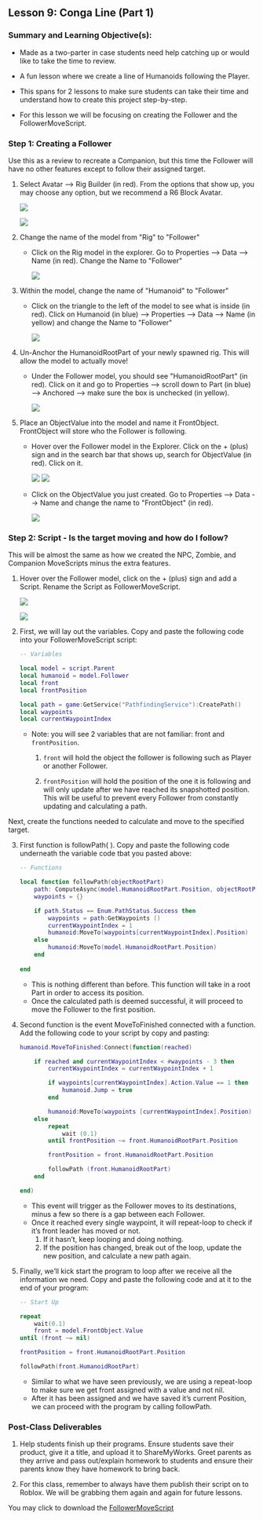 ## Lesson 9: Conga Line (Part 1)

### Summary and Learning Objective(s):

-   Made as a two-parter in case students need help catching up or would like to take the time to review.
    
-   A fun lesson where we create a line of Humanoids following the Player.
    
-   This spans for 2 lessons to make sure students can take their time and understand how to create this project step-by-step.
    
-   For this lesson we will be focusing on creating the Follower and the FollowerMoveScript.  
    

### Step 1: Creating a Follower
Use this as a review to recreate a Companion, but this time the Follower will have no other features except to follow their assigned target.
    
1.  Select Avatar --> Rig Builder (in red). From the options that show up, you may choose any option, but we recommend a R6 Block Avatar. 

    ![](https://drive.google.com/uc?id=1pQDAaBZTND-G8RPi6E-47pDgB9PuIYo4)
    
    ![](https://drive.google.com/uc?id=1IsatB1gqPDANdTNApHSiyeYhr8WKKRin)
    
2. Change the name of the model from "Rig" to "Follower"
    - Click on the Rig model in the explorer. Go to Properties --> Data --> Name (in red). Change the Name to "Follower"
    
        ![](https://drive.google.com/uc?id=1J8tFYhWTRLzyoYNZR7x_hq4ri7iUCmKO)

3. Within the model, change the name of "Humanoid" to "Follower"
    - Click on the triangle to the left of the model to see what is inside (in red). Click on Humanoid (in blue) --> Properties --> Data --> Name (in yellow) and change the Name to "Follower"
    
        ![](https://drive.google.com/uc?id=12OJ36sF-5VIt6vQ2308UbWFL8_PPLG-3)

4.  Un-Anchor the HumanoidRootPart of your newly spawned rig. This will allow the model to actually move!
    - Under the Follower model, you should see "HumanoidRootPart" (in red). Click on it and go to Properties --> scroll down to Part (in blue) --> Anchored --> make sure the box is unchecked (in yellow). 
    
        ![](https://drive.google.com/uc?id=14QIC_KKM2Hpq_l9mlrnUJCB2zqFGFNPg)

5.  Place an ObjectValue into the model and name it FrontObject. FrontObject will store who the Follower is following.
    - Hover over the Follower model in the Explorer. Click on the + (plus) sign and in the search bar that shows up, search for ObjectValue (in red). Click on it. 
    
        ![](https://drive.google.com/uc?id=1vOX_C7OzX8cZO9Ar19lhlFhefL-DugAm)
        ![](https://drive.google.com/uc?id=1GRGosVelihASaXPmQq56Evd8kdja-4bt)

    - Click on the ObjectValue you just created. Go to Properties --> Data --> Name and change the name to "FrontObject" (in red). 
    
        ![](https://drive.google.com/uc?id=1Yd9sLOMd2TJJbB3ILqZaxeLCLZevp6R6)
    
    
### Step 2: Script - Is the target moving and how do I follow?
This will be almost the same as how we created the NPC, Zombie, and Companion MoveScripts minus the extra features.

1.  Hover over the Follower model, click on the + (plus) sign and add a Script. Rename the Script as FollowerMoveScript.

    ![](https://drive.google.com/uc?id=1dpzDIFIHcZ_h7OFZ-Vi5Cjc5KdSwl5wR)
    
    ![](https://drive.google.com/uc?id=1sUXIwOkElBW4VvIuL2e0Zm__B8DJO4pS)
    
2.  First, we will lay out the variables. Copy and paste the following code into your FollowerMoveScript script:  
    ```lua 
    -- Variables
    
    local model = script.Parent
    local humanoid = model.Follower
    local front
    local frontPosition
    
    local path = game:GetService("PathfindingService"):CreatePath()
    local waypoints
    local currentWaypointIndex
    ```
    
    - Note: you will see 2 variables that are not familiar: front and `frontPosition`.
      
        1.  `front` will hold the object the follower is following such as Player or another Follower.
            
        2.  `frontPosition` will hold the position of the one it is following and will only update after we have reached its snapshotted position. This will be useful to prevent every Follower from constantly updating and calculating a path.

Next, create the functions needed to calculate and move to the specified target.
    
3.  First function is followPath( ). Copy and paste the following code underneath the variable code tbat you pasted above:  
    ```lua
    -- Functions
    
    local function followPath(objectRootPart)
    	path: ComputeAsync(model.HumanoidRootPart.Position, objectRootPart.Position)
    	waypoints = {}
    
    	if path.Status == Enum.PathStatus.Success then
    		waypoints = path:GetWaypoints ()
    		currentWaypointIndex = 1
    		humanoid:MoveTo(waypoints[currentWaypointIndex].Position)
    	else
    		humanoid:MoveTo(model.HumanoidRootPart.Position)
    	end
    	
    end
    ```
    
    - This is nothing different than before. This function will take in a root Part in order to access its position.
    - Once the calculated path is deemed successful, it will proceed to move the Follower to the first position.
    
4.  Second function is the event MoveToFinished connected with a function. Add the following code to your script by copy and pasting:  
    ```lua
    humanoid.MoveToFinished:Connect(function(reached)
    
    	if reached and currentWaypointIndex < #waypoints - 3 then
    		currentWaypointIndex = currentWaypointIndex + 1
    
    		if waypoints[currentWaypointIndex].Action.Value == 1 then
    			humanoid.Jump = true
    		end
    
    		humanoid:MoveTo(waypoints [currentWaypointIndex].Position)
    	else
    		repeat
    			wait (0.1)
    		until frontPosition ~= front.HumanoidRootPart.Position
    
    		frontPosition = front.HumanoidRootPart.Position
    
    		followPath (front.HumanoidRootPart)
    	end
    
    end)
    ```
    
    - This event will trigger as the Follower moves to its destinations, minus a few so there is a gap between each Follower.
    - Once it reached every single waypoint, it will repeat-loop to check if it’s front leader has moved or not.
        1.  If it hasn’t, keep looping and doing nothing.
        2.  If the position has changed, break out of the loop, update the new position, and calculate a new path again.
    
5.  Finally, we’ll kick start the program to loop after we receive all the information we need. Copy and paste the following code and at it to the end of your program: 
    ```lua
    -- Start Up
    
    repeat
    	wait(0.1)
    	front = model.FrontObject.Value
    until (front ~= nil)
    
    frontPosition = front.HumanoidRootPart.Position
    
    followPath(front.HumanoidRootPart)
    ```

    - Similar to what we have seen previously, we are using a repeat-loop to make sure we get front assigned with a value and not nil.     
    -  After it has been assigned and we have saved it’s current Position, we can proceed with the program by calling followPath.
       

### Post-Class Deliverables

1.  Help students finish up their programs. Ensure students save their product, give it a title, and upload it to ShareMyWorks. Greet parents as they arrive and pass out/explain homework to students and ensure their parents know they have homework to bring back.
    
2.  For this class, remember to always have them publish their script on to Roblox. We will be grabbing them again and again for future lessons.

You may click to download the [FollowerMoveScript](https://www.roblox.com/library/12957595234/L3-9-FollowerMoveScript)